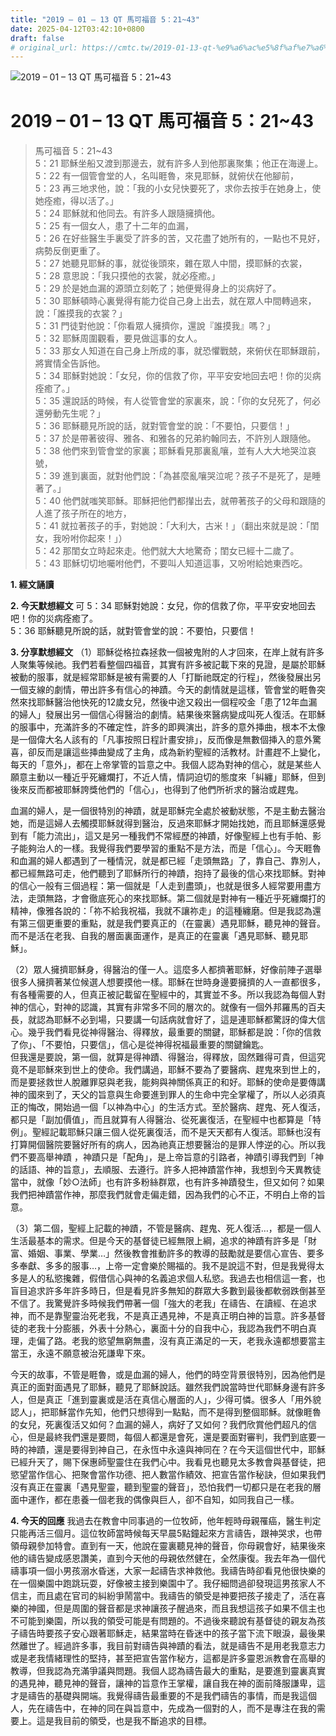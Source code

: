 ```yaml
---
title: "2019 – 01 – 13 QT 馬可福音 5：21~43"
date: 2025-04-12T03:42:10+0800
draft: false
# original_url: https://cmtc.tw/2019-01-13-qt-%e9%a6%ac%e5%8f%af%e7%a6%8f%e9%9f%b3-5%ef%bc%9a2143
---
```


![2019 – 01 – 13 QT 馬可福音 5：21\~43](/images/qt.jpg   "2019 – 01 – 13 QT 馬可福音 5：21\~43")

# 2019 – 01 – 13 QT 馬可福音 5：21\~43

> 馬可福音 5：21\~43  
> 5：21 耶穌坐船又渡到那邊去，就有許多人到他那裏聚集；他正在海邊上。  
> 5：22 有一個管會堂的人，名叫睚魯，來見耶穌，就俯伏在他腳前，  
> 5：23 再三地求他，說：「我的小女兒快要死了，求你去按手在她身上，使她痊癒，得以活了。」  
> 5：24 耶穌就和他同去。有許多人跟隨擁擠他。  
> 5：25 有一個女人，患了十二年的血漏，  
> 5：26 在好些醫生手裏受了許多的苦，又花盡了她所有的，一點也不見好，病勢反倒更重了。  
> 5：27 她聽見耶穌的事，就從後頭來，雜在眾人中間，摸耶穌的衣裳，  
> 5：28 意思說：「我只摸他的衣裳，就必痊癒。」  
> 5：29 於是她血漏的源頭立刻乾了；她便覺得身上的災病好了。  
> 5：30 耶穌頓時心裏覺得有能力從自己身上出去，就在眾人中間轉過來，說：「誰摸我的衣裳？」  
> 5：31 門徒對他說：「你看眾人擁擠你，還說『誰摸我』嗎？」  
> 5：32 耶穌周圍觀看，要見做這事的女人。  
> 5：33 那女人知道在自己身上所成的事，就恐懼戰兢，來俯伏在耶穌跟前，將實情全告訴他。  
> 5：34 耶穌對她說：「女兒，你的信救了你，平平安安地回去吧！你的災病痊癒了。」  
> 5：35 還說話的時候，有人從管會堂的家裏來，說：「你的女兒死了，何必還勞動先生呢？」  
> 5：36 耶穌聽見所說的話，就對管會堂的說：「不要怕，只要信！」  
> 5：37 於是帶著彼得、雅各、和雅各的兄弟約翰同去，不許別人跟隨他。  
> 5：38 他們來到管會堂的家裏；耶穌看見那裏亂嚷，並有人大大地哭泣哀號，  
> 5：39 進到裏面，就對他們說：「為甚麼亂嚷哭泣呢？孩子不是死了，是睡著了。」  
> 5：40 他們就嗤笑耶穌。耶穌把他們都攆出去，就帶著孩子的父母和跟隨的人進了孩子所在的地方，  
> 5：41 就拉著孩子的手，對她說：「大利大，古米！」（翻出來就是說：「閨女，我吩咐你起來！」）  
> 5：42 那閨女立時起來走。他們就大大地驚奇；閨女已經十二歲了。  
> 5：43 耶穌切切地囑咐他們，不要叫人知道這事，又吩咐給她東西吃。

**1.  經文誦讀**

**2.  今天默想經文**
可 5：34 耶穌對她說：女兒，你的信救了你，平平安安地回去吧！你的災病痊癒了。  
5：36 耶穌聽見所說的話，就對管會堂的說：不要怕，只要信！

**3. 分享默想經文**
（1）耶穌從格拉森拯救一個被鬼附的人才回來，在岸上就有許多人聚集等候祂。我們若看整個四福音，其實有許多被記載下來的見證，是屬於耶穌被動的服事，就是經常耶穌是被有需要的人「打斷祂既定的行程」，然後發展出另一個支線的劇情，帶出許多有信心的神蹟。今天的劇情就是這樣，管會堂的睚魯突然來找耶穌醫治他快死的12歲女兒，然後中途又殺出一個程咬金「患了12年血漏的婦人」發展出另一個信心得醫治的劇情。結果後來醫病變成叫死人復活。在耶穌的服事中，充滿許多的不確定性，許多的即興演出，許多的意外挿曲，根本不太像是一個偉大名人該有的「凡事按照日程計畫安排」，反而像是無數個挿入的意外驚喜，卻反而是讓這些挿曲變成了主角，成為新約聖經的活教材。計畫趕不上變化，每天的「意外」，都在上帝掌管的旨意之中。我個人認為對神的信心，就是某些人願意主動以一種近乎死纏爛打，不近人情，情詞迫切的態度來「糾纏」耶穌，但到後來反而都被耶穌誇獎他們的「信心」，也得到了他們所祈求的醫治或趕鬼。

血漏的婦人，是一個很特別的神蹟，就是耶穌完全處於被動狀態，不是主動去醫治她，而是這婦人去觸摸耶穌就得到醫治，反過來耶穌才開始找她，而且耶穌還感覺到有「能力流出」，這又是另一種我們不常經歷的神蹟，好像聖經上也有手帕、影子能夠治人的一樣。我覺得我們要學習的重點不是方法，而是「信心」。今天睚魯和血漏的婦人都遇到了一種情況，就是都已經「走頭無路」了，靠自己、靠別人，都已經無路可走，他們聽到了耶穌所行的神蹟，抱持了最後的信心來找耶穌。對神的信心一般有三個過程：第一個就是「人走到盡頭」，也就是很多人經常要用盡方法，走頭無路，才會徹底死心的來找耶穌。第二個就是對神有一種近乎死纏爛打的精神，像雅各說的：「祢不給我祝福，我就不讓祢走」的這種纏磨。但是我認為還有第三個更重要的重點，就是我們要真正的（在靈裏）遇見耶穌，聽見神的聲音。而不是活在老我、自我的層面裏面運作，是真正的在靈裏「遇見耶穌、聽見耶穌」。

（2）眾人擁擠耶穌身，得醫治的僅一人。這麼多人都擠著耶穌，好像前陣子選舉很多人擁擠著某位候選人想要摸他一樣。耶穌在世時身邊要擁擠的人一直都很多，有各種需要的人，但真正被記載留在聖經中的，其實並不多。所以我認為每個人對神的信心，對神的認識，其實有非常多不同的層次的。就像有一個外邦羅馬的百夫長，就認為耶穌不必到場，只要講一句話病就會好了，這是連耶穌都驚訝的偉大信心。幾乎我們看見從神得醫治、得釋放，最重要的關鍵，耶穌都是說：「你的信救了你」、「不要怕，只要信」，信心是從神得祝福最重要的關鍵鑰匙。  
但我還是要說，第一個，就算是得神蹟、得醫治，得釋放，固然難得可貴，但這究竟不是耶穌來到世上的使命。我們講過，耶穌不要為了要醫病、趕鬼來到世上的，而是要拯救世人脫離罪惡與老我，能夠與神關係真正的和好。耶穌的使命是要傳講神的國來到了，天父的旨意與生命要進到罪人的生命中完全掌權了，所以人必須真正的悔改，開始過一個「以神為中心」的生活方式。至於醫病、趕鬼、死人復活，都只是「副加價值」，而且就算有人得醫治、從死裏復活，在聖經中也都算是「特例」。聖經記載耶穌只讓三個人從死裏復活，而不是天天都有人復活。耶穌也沒有打算開個醫院要醫好所有的病人，因為祂真正想要醫治的是罪人悖逆的心。所以我們不要高舉神蹟 ，神蹟只是「配角」，是上帝旨意的引路者，神蹟引導我們到「神的話語、神的旨意」，去順服、去遵行。許多人把神蹟當作神，我想到今天異教徒當中，就像「妙○法師」也有許多粉絲群眾，也有許多神蹟發生，但又如何？如果我們把神蹟當作神，那麼我們就會走偏走錯，因為我們的心不正，不明白上帝的旨意。

（3）第二個，聖經上記載的神蹟，不管是醫病、趕鬼、死人復活…，都是一個人生活最基本的需求。但是今天的基督徒已經無限上綱，追求的神蹟有許多是「財富、婚姻、事業、學業…」然後教會推動許多的教導的鼓勵就是要信心宣告、要多多奉獻、多多的服事…，上帝一定會樂於賜福的。我不是說這不對，但是我覺得太多是人的私慾攙雜，假借信心與神的名義追求個人私慾。我過去也相信這一套，也盲目追求許多年許多時日，但是看見許多無知的群眾大多數到最後都軟弱跌倒甚至不信了。我驚覺許多時候我們帶著一個「強大的老我」在禱告、在讀經、在追求神，而不是靠聖靈治死老我，不是真正遇見神，不是真正明白神的旨意。許多基督徒的老我十分膨脹，外表十分熱心，裏面十分的自我中心，我認為我們不明白真理，走偏了路。老我的慾望無窮無盡，沒有真正滿足的一天，老我永遠都想要當主當王，永遠不願意被治死謙卑下來。

今天的故事，不管是睚魯，或是血漏的婦人，他們的時空背景很特別，因為他們是真正的面對面遇見了耶穌，聽見了耶穌說話。雖然我們說當時世代耶穌身邊有許多人，但是真正「進到靈裏或是活在真信心層面的人」，少得可憐。很多人「用外貌認人」，把耶穌當作先知，他們只想得到一點點，而不是得到整個耶穌。就像睚魯的女兒，死裏復活又如何？血漏的婦人，病好了又如何？我們欣賞他們超凡的信心，但是最終我們還是要問，每個人都還是會死，還是要面對審判，我們到底要一時的神蹟，還是要得到神自己，在永恆中永遠與神同在？在今天這個世代中，耶穌已經升天了，賜下保惠師聖靈住在我們心中。我看見也聽見太多教會與基督徒，把慾望當作信心、把聚會當作功德、把人數當作績效、把宣告當作秘訣，但如果我們沒有真正在靈裏「遇見聖靈，聽到聖靈的聲音」，恐怕我們一切都只是在老我的層面中運作，都在患養一個老我的偶像與巨人，卻不自知，如同我自己一樣。

**4. 今天的回應**
我過去在教會中同事過的一位牧師，他年輕時母親罹癌，醫生判定只能再活三個月。這位牧師當時候每天早晨5點鐘起來方言禱告，跟神哭求，也帶領母親參加特會。直到有一天，他說在靈裏聽見神的聲音，你母親會好，結果後來他的禱告變成感恩讚美，直到今天他的母親依然健在，全然康復。我去年為一個代禱事項一個小男孩溺水昏迷，大家一起禱告求神救他。我禱告時卻看見他很快樂的在一個樂園中跑跳玩耍，好像被主接到樂園中了。我仔細問過卻發現這男孩家人不信主，而且處在官司的糾紛爭鬧當中。我禱告的領受是神要把孩子接走了，活在喜樂的神國，但是周圍的聲音都是求神讓孩子醒過來，而且我想這孩子如果不信主也不可能到樂園，所以我的領受可能是有問題的。不過後來聽說有基督徒的親友為孩子禱告時要孩子安心跟著耶穌走，結果當時在昏迷中的孩子當下流下眼淚，最後果然離世了。經過許多事，我目前對禱告與神蹟的看法，就是禱告不是用老我意志力或是老我情緒理性的堅持，甚至把宣告當作秘方，這都是許多靈恩派教會在高舉的教導，但我認為充滿爭議與問題。我個人認為禱告最大的重點，是要進到靈裏真實的遇見神，聽見神的聲音，讓神的旨意作王掌權，讓自我在神的面前降服謙卑，這才是禱告的基礎與開端。我覺得禱告最重要的不是我們禱告的事情，而是我這個人，先在禱告中，在神的同在與旨意中，先成為一個對的人，而不是專注在我的需要上。這是我目前的領受，也是我不斷追求的目標。
